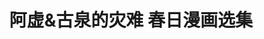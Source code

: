 ---
logo: images/fanmade_comic/阿虚古泉的灾难春日漫画选集.jpg
title: 阿虚&古泉的灾难 春日漫画选集
subTitle: 暂无资源，如果你拥有该资源，可点击此处向我们提交反馈

category: 官方同人集

hasResource: false
---